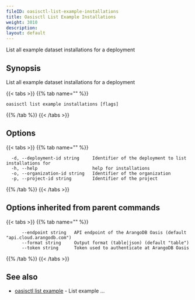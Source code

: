 ```yaml
---
fileID: oasisctl-list-example-installations
title: Oasisctl List Example Installations
weight: 3010
description: 
layout: default
---
```

List all example dataset installations for a deployment

## Synopsis

List all example dataset installations for a deployment

{{< tabs >}}
{{% tab name="" %}}
```
oasisctl list example installations [flags]
```
{{% /tab %}}
{{< /tabs >}}

## Options

{{< tabs >}}
{{% tab name="" %}}
```
  -d, --deployment-id string     Identifier of the deployment to list installations for
  -h, --help                     help for installations
  -o, --organization-id string   Identifier of the organization
  -p, --project-id string        Identifier of the project
```
{{% /tab %}}
{{< /tabs >}}

## Options inherited from parent commands

{{< tabs >}}
{{% tab name="" %}}
```
      --endpoint string   API endpoint of the ArangoDB Oasis (default "api.cloud.arangodb.com")
      --format string     Output format (table|json) (default "table")
      --token string      Token used to authenticate at ArangoDB Oasis
```
{{% /tab %}}
{{< /tabs >}}

## See also

* [oasisctl list example](oasisctl-list-example)	 - List example ...

